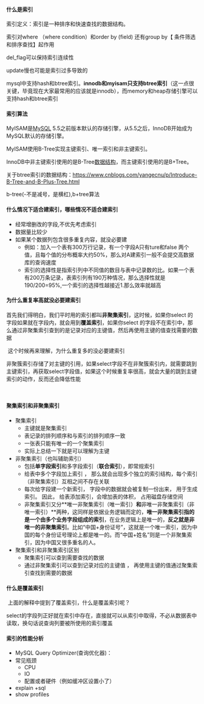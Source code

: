 #### 什么是索引

索引定义：索引是一种排序和快速查找的数据结构。

索引对where （where condition）和order by (field)  还有group by【 条件筛选和排序查找】起作用

del_flag可以保持索引连续性

update慢也可能是索引过多导致的

mysql中支持hash和btree索引。**innodb和myisam只支持btree索引**（这一点很关键，毕竟现在大家最常用的应该就是innodb），而memory和heap存储引擎可以支持hash和btree索引

#### 索引算法

MyISAM是[MySQL](http://lib.csdn.net/base/mysql) 5.5之前版本默认的存储引擎，从5.5之后，InnoDB开始成为MySQL默认的存储引擎。

MyISAM使用B-Tree实现主键索引、唯一索引和非主键索引。

InnoDB中非主键索引使用的是B-Tree[数据结构](http://lib.csdn.net/base/datastructure)，而主键索引使用的是B+Tree。

关于btree索引的数据结构：<https://www.cnblogs.com/yangecnu/p/Introduce-B-Tree-and-B-Plus-Tree.html>

b-tree(-不是减号，是横杠),b+tree算法

#### 什么情况下适合建索引，哪些情况不适合建索引

* 经常增删改的字段,不优先考虑索引
* 数据量比较少
* 如果某个数据列包含很多重复内容，就没必要建
  * 例如：加入一个表有300万行记录，有一个字段A只有ture和false 两个值，且每个值的分布概率大约50%，那么对A建索引一般不会提交高数据库的查询速度
  * 索引的选择性是指索引列中不同值的数目与表中记录数的比。如果一个表有200万条记录，表索引列有190万种情况，那么选择性就是190/200=95%,一个索引的选择性越接近1.那么效率就越高

#### 为什么重复率高就没必要建索引

​	首先我们得明白，我们平时用的索引都叫**非聚集索引**，这时候，如果你select 的字段如果就在字段内，就会用到**覆盖索引**，如果你select 的字段不在索引中，那么通过非聚集索引查到的是记录对应的主键值，然后再使用主键的值查找需要的数据

​	这个时候再来理解，为什么重复多的没必要建索引

​	非聚簇索引存储了对主键的引用，如果select字段不在非聚簇索引内，就需要跳到主键索引，再获取select字段值，如果这个时候重复率很高，就会大量的跳到主键索引的动作，反而还会降低性能

​	

#### 聚集索引和非聚集索引

* 聚集索引 
  * 主键就是聚集索引
  * 表记录的排列顺序和与索引的排列顺序一致
  * 一张表只能有唯一的一个聚集索引
  * 实际上总结一下就是可以理解为主键
* 非聚集索引（也叫辅助索引）
  * 包括**单字段索引**和多字段索引（**联合索引**），即常规索引
  * 给表中多个字段加上索引 ， 那么就会出现多个独立的索引结构，每个索引（非聚集索引）互相之间不存在关联
  * 每次给字段建一个新索引， 字段中的数据就会被复制一份出来， 用于生成索引。 因此， 给表添加索引，会增加表的体积， 占用磁盘存储空间
  * 非聚集索引又分**唯一非聚集索引（唯一索引）**和**非唯一非聚集索引（非唯一索引）**两种，这同样是依据业务逻辑而定的，**唯一非聚集索引指的是一个由多个业务字段组成的索引**，在业务逻辑上是唯一的，**反之就是非唯一的非聚集索引**。比如“中国+身份证号”，这就是一个唯一索引，因为中国的每个身份证号理论上都是唯一的。而“中国+姓名”则是一个非聚集索引，因为中国又很多重名的人。
* 聚集索引和非聚集索引区别
  * 聚集索引可以查到需要查找的数据
  * 通过非聚集索引可以查到记录对应的主键值 ， 再使用主键的值通过聚集索引查找到需要的数据

#### 什么是覆盖索引

​	上面的解释中提到了覆盖索引，什么是覆盖索引呢？

​	select的字段列正好就在索引中存在，直接就可以从索引中取得，不必从数据表中读取，换句话说查询列要被所使用的索引覆盖

#### 索引的性能分析

* MySQL Query Optimizer(查询优化器)：
* 常见瓶颈
  * CPU
  * IO
  * 配置或者硬件（例如缓冲区设置小了）
* explain +sql
* show profiles





